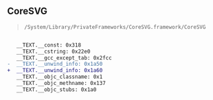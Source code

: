 ## CoreSVG

> `/System/Library/PrivateFrameworks/CoreSVG.framework/CoreSVG`

```diff

   __TEXT.__const: 0x318
   __TEXT.__cstring: 0x22e0
   __TEXT.__gcc_except_tab: 0x2fcc
-  __TEXT.__unwind_info: 0x1a50
+  __TEXT.__unwind_info: 0x1a60
   __TEXT.__objc_classname: 0x1
   __TEXT.__objc_methname: 0x137
   __TEXT.__objc_stubs: 0x1a0

```
